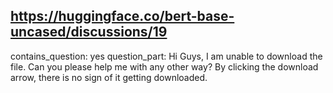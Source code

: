## https://huggingface.co/bert-base-uncased/discussions/19

contains_question: yes
question_part: Hi Guys, I am unable to download the file. Can you please help me with any other way? By clicking the download arrow, there is no sign of it getting downloaded.